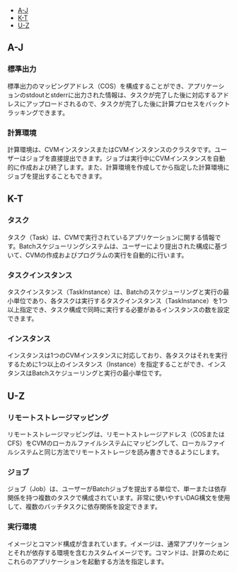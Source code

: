 <div class="tab_list">
<ul>
    <li><a href="#A-J">A-J</a></li>
    <li><a href="#K-T">K-T</a></li>
    <li><a href="#U-Z">U-Z</a></li>
</ul>
</div>


<span id="A-J"></span>
## A-J 
### 標準出力 
標準出力のマッピングアドレス（COS）を構成することができ、アプリケーションのstdoutとstderrに出力された情報は、タスクが完了した後に対応するアドレスにアップロードされるので、タスクが完了した後に計算プロセスをバックトラッキングできます。 
###	計算環境 
計算環境は、CVMインスタンスまたはCVMインスタンスのクラスタです。ユーザーはジョブを直接提出できます。ジョブは実行中にCVMインスタンスを自動的に作成および終了します。また、計算環境を作成してから指定した計算環境にジョブを提出することもできます。
 

<span id="K-T"></span>
## K-T 

### タスク 
タスク（Task）は、CVMで実行されているアプリケーションに関する情報です。Batchスケジューリングシステムは、ユーザーにより提出された構成に基づいて、CVMの作成およびプログラムの実行を自動的に行います。
### タスクインスタンス 
タスクインスタンス（TaskInstance）は、Batchのスケジューリングと実行の最小単位であり、各タスクは実行するタスクインスタンス（TaskInstance）を1つ以上指定でき、タスク構成で同時に実行する必要があるインスタンスの数を設定できます。
### インスタンス 
インスタンスは1つのCVMインスタンスに対応しており、各タスクはそれを実行するために1つ以上のインスタンス（Instance）を指定することができ、インスタンスはBatchスケジューリングと実行の最小単位です。




<span id="U-Z"></span>
## U-Z
### リモートストレージマッピング 
リモートストレージマッピングは、リモートストレージアドレス（COSまたはCFS）をCVMのローカルファイルシステムにマッピングして、ローカルファイルシステムと同じ方法でリモートストレージを読み書きできるようにします。
### ジョブ 
ジョブ（Job）は、ユーザーがBatchジョブを提出する単位で、単一または依存関係を持つ複数のタスクで構成されています。非常に使いやすいDAG構文を使用して、複数のバッチタスクに依存関係を設定できます。
### 実行環境 
イメージとコマンド構成が含まれています。イメージは、通常アプリケーションとそれが依存する環境を含むカスタムイメージです。コマンドは、計算のためにこれらのアプリケーションを起動する方法を指定します。


